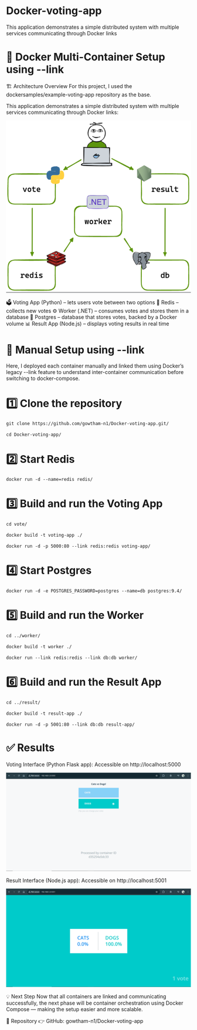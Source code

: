 # Docker-voting-app
This application demonstrates a simple distributed system with multiple services communicating through Docker links


# 🚀 Docker Multi-Container Setup using --link
🏗️ Architecture Overview
For this project, I used the dockersamples/example-voting-app repository as the base.

This application demonstrates a simple distributed system with multiple services communicating through Docker links:

![Architecture diagram](architecture.png)

🗳️ Voting App (Python) – lets users vote between two options
💾 Redis – collects new votes
⚙️ Worker (.NET) – consumes votes and stores them in a database
🐘 Postgres – database that stores votes, backed by a Docker volume
📊 Result App (Node.js) – displays voting results in real time

# 🧩 Manual Setup using --link
Here, I deployed each container manually and linked them using Docker’s legacy --link feature to understand inter-container communication before switching to docker-compose.

# 1️⃣ Clone the repository
```shell
git clone https://github.com/gowtham-n1/Docker-voting-app.git/
```
```shell
cd Docker-voting-app/
```

# 2️⃣ Start Redis
```shell
docker run -d --name=redis redis/
```

# 3️⃣ Build and run the Voting App
```shell
cd vote/
```

```shell
docker build -t voting-app ./
```

```shell
docker run -d -p 5000:80 --link redis:redis voting-app/
```

# 4️⃣ Start Postgres
```shell
docker run -d -e POSTGRES_PASSWORD=postgres --name=db postgres:9.4/
```

# 5️⃣ Build and run the Worker
```shell
cd ../worker/
```

```shell
docker build -t worker ./
```

```shell
docker run --link redis:redis --link db:db worker/
```

# 6️⃣ Build and run the Result App
```shell
cd ../result/
```

```shell
docker build -t result-app ./
```

```shell
docker run -d -p 5001:80 --link db:db result-app/
```

# ✅ Results
Voting Interface (Python Flask app):
 Accessible on http://localhost:5000

 ![Voting-app Interface](voting-app-interface.png)

Result Interface (Node.js app):
 Accessible on http://localhost:5001

 ![Result-app Interface](result-app-interface.png)

💡 Next Step
Now that all containers are linked and communicating successfully, the next phase will be container orchestration using Docker Compose — making the setup easier and more scalable.

🔗 Repository
👉 GitHub: gowtham-n1/Docker-voting-app
